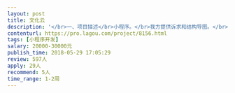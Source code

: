```yaml
---                
layout: post       
title: 文化云           
description: '</br>一、项目描述</br>小程序。</br>我方提供诉求和结构导图。</br>主要做一个区政府的文化民生项目展示。</br></br>二、主要功能点</br>内容展示为主；</br>轻互动为辅：包括投票功能，排行榜。</br></br>三、可参考产品</br>这是一个手机网站，我需要做的项目和这相似程度80%以上。</br>http://shyd.wenhuayun.cn/yj/index.html</br></br>四、人员要求</br>需要一个小程序或者手机网站开发工程师（具体根据诉求聊），一个界面设计师（UE）。</br></br>备注：价格细聊后，根据需求调整。</br>'     
contenturl: https://pro.lagou.com/project/8156.html      
tags: [小程序开发]            
salary: 20000-30000元          
publish_time: 2018-05-29 17:05:29         
review: 597人                   
apply: 29人                   
recommend: 5人                   
time_range: 1-2周              
---                 
```

